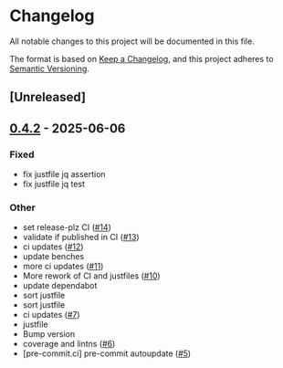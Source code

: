 # Changelog

All notable changes to this project will be documented in this file.

The format is based on [Keep a Changelog](https://keepachangelog.com/en/1.0.0/),
and this project adheres to [Semantic Versioning](https://semver.org/spec/v2.0.0.html).

## [Unreleased]

## [0.4.2](https://github.com/nyurik/dup-indexer/compare/v0.4.1...v0.4.2) - 2025-06-06

### Fixed

- fix justfile jq assertion
- fix justfile jq test

### Other

- set release-plz CI ([#14](https://github.com/nyurik/dup-indexer/pull/14))
- validate if published in CI ([#13](https://github.com/nyurik/dup-indexer/pull/13))
- ci updates ([#12](https://github.com/nyurik/dup-indexer/pull/12))
- update benches
- more ci updates ([#11](https://github.com/nyurik/dup-indexer/pull/11))
- More rework of CI and justfiles ([#10](https://github.com/nyurik/dup-indexer/pull/10))
- update dependabot
- sort justfile
- sort justfile
- ci updates ([#7](https://github.com/nyurik/dup-indexer/pull/7))
- justfile
- Bump version
- coverage and lintns ([#6](https://github.com/nyurik/dup-indexer/pull/6))
- [pre-commit.ci] pre-commit autoupdate ([#5](https://github.com/nyurik/dup-indexer/pull/5))
